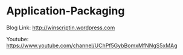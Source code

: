 # Application-Packaging
Blog Link: http://winscriptin.wordpress.com

Youtube: https://www.youtube.com/channel/UChPf5GybBomxMfNNgS5xMAg

